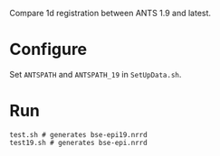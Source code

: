 Compare 1d registration between ANTS 1.9 and latest.

# Configure

Set `ANTSPATH` and `ANTSPATH_19` in `SetUpData.sh`.

# Run

    test.sh # generates bse-epi19.nrrd
    test19.sh # generates bse-epi.nrrd

